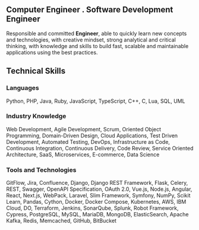 ## Computer Engineer . Software Development Engineer

Responsible and committed **Engineer**, able to quickly learn new concepts and technologies, 
with creative mindset, strong analytical and critical thinking, 
with knowledge and skills to build fast, scalable and maintainable applications using the best practices.

## Technical Skills

### Languages

Python, PHP, Java, Ruby, JavaScript, TypeScript, C++, C, Lua, SQL, UML

### Industry Knowledge

Web Development, Agile Development, Scrum, Oriented Object Programming, Domain-Driven Design, Cloud Applications,
Test Driven Development, Automated Testing, DevOps, Infrastructure as Code, Continuous Integration, Continuous Delivery,
Code Review, Service Oriented Architecture, SaaS, Microservices, E-commerce, Data Science

### Tools and Technologies
GitFlow, Jira, Confluence, Django, Django REST Framework, Flask, Celery, REST, Swagger, OpenAPI Specification, OAuth 2.0,
Vue.js, Node.js, Angular, React, Next.js, WebPack, Laravel, Slim Framework, Symfony, NumPy, Scikit Learn, Pandas, Cython,
Docker, Docker Compose, Kubernetes, AWS, IBM Cloud, DO, Terraform, Jenkins, SonarQube, Splunk, Robot Framework, Cypress,
PostgreSQL, MySQL, MariaDB, MongoDB, ElasticSearch, Apache Kafka, Redis, Memcached, GitHub, BitBucket